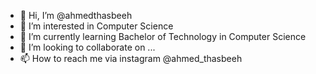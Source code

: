 - 👋 Hi, I’m @ahmedthasbeeh
- 👀 I’m interested in Computer Science
- 🌱 I’m currently learning Bachelor of Technology in Computer Science
- 💞️ I’m looking to collaborate on ...
- 📫 How to reach me via instagram @ahmed_thasbeeh

<!---
ahmedthasbeeh/ahmedthasbeeh is a ✨ special ✨ repository because its `README.md` (this file) appears on your GitHub profile.
You can click the Preview link to take a look at your changes.
--->

